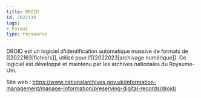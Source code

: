 ```yaml
---
title: DROID
id: 2022119
tags:
- Format
type: ressource
---
```


DROID est un logiciel d’identification automatique massive de formats de [[2022163|fichiers]], utilisé pour l’[[2022023|archivage numérique]]. Ce logiciel est développé et maintenu par les archives nationales du Royaume-Uni.

Site web : <https://www.nationalarchives.gov.uk/information-management/manage-information/preserving-digital-records/droid/>

